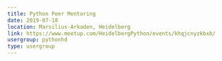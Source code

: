 ```yaml
---
title: Python Peer Mentoring
date: 2019-07-18
location: Marsilius-Arkaden, Heidelberg
link: https://www.meetup.com/HeidelbergPython/events/khqjcnyzkbxb/
usergroup: pythonhd
type: usergroup
---
```

